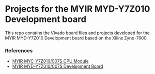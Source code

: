 # Projects for the MYIR MYD-Y7Z010 Development board

This repo contains the Vivado board files and projects developed for the 
MYIR MYD-Y7Z010 Development board based on the Xilinx Zynq-7000.

### References

* [MYIR MYC-Y7Z010/007S CPU Module](http://www.myirtech.com/list.asp?id=583)
* [MYIR MYD-Y7Z010/007S Development Board](http://www.myirtech.com/list.asp?id=580)


